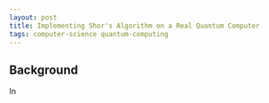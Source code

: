 ```yaml
---
layout: post
title: Implementing Shor's Algorithm on a Real Quantum Computer
tags: computer-science quantum-computing
---
```

## Background
In 
